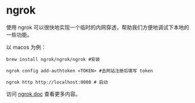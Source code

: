# ngrok
使用 ngrok 可以很快地实现一个临时的内网穿透，帮助我们方便地调试下本地的一些功能。

以 macos 为例：
```shell
brew install ngrok/ngrok/ngrok #安装

ngrok config add-authtoken <TOKEN> #去网站注册后填写 token

ngrok http http://localhost:8080 # 启动
```

访问 [ngrok doc](https://ngrok.com/docs/getting-started/) 查看更多内容。